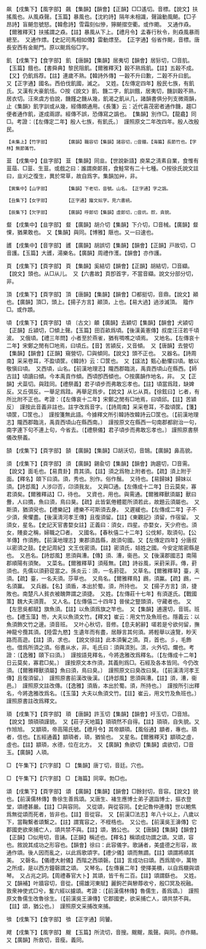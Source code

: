 <!-- { "loadSidebar": true } -->
飙	【戌集下】【風字部】	飆	【集韻】【韻會】【正韻】□□遙切。音標。【說文】扶搖風也。从風猋聲。【玉篇】暴風也。【沈約詩】隔年未相識，聲論動風飇。【□子昂詩】盲飇忽號怒。【韓愈詩】雪霜刻似慘，獰飇摺空衢。或作颮。　又通作猋。【爾雅釋天】扶搖謂之猋。【註】暴風从下上。【禮月令】孟春行秋令，則猋風暴雨總至。　又通作熛。【史記司馬相如傳】雷動熛至。　【正字通】俗省作颷，音標。唐長安西有金颷門。原以颷爲俗□字。

飢	【戌集下】【食字部】	飢	【唐韻】【集韻】居夷切【韻會】居狋切，□音肌。【玉篇】餓也。【書舜典】黎民阻飢。【爾雅釋天】穀不熟爲飢。【註】五穀不成。【又】仍飢爲荐。【註】連歲不熟。【韓詩外傳】一穀不升曰歉，二穀不升曰飢。　又【正字通】國名。西伯伐飢國，滅之。　又姓。【左傳定四年】殷民七族，有飢氏。又漢有大豪飢恬。○按《說文》飢、饑二字，飢訓餓，居夷切，饑訓穀不熟，居衣切。汪來虞方伯說，饑饉之饑从幾，飢渴之飢从几，諸韻書俱分列支微兩韻，止《集韻》飢字訓或从幾，經傳頗通用。《長箋》云：近代喜茂密者通作饑，趨□便者通作飢，遂成兩謬。經傳不誤，恐傳寫之譌也。　【集韻】別作□。【龍龕】同□。考證：〔【左傳定二年】殷人七族，有飢氏。〕　謹照原文二年改四年。殷人改殷民。

	【未集上】【竹字部】		【廣韻】職容切【集韻】諸容切，□音鐘。【海篇】長節竹也。【字林】無節筩竹。

韮	【戌集中】【韭字部】	韮	【集韻】同韭。【世說新語】庾杲之淸素自業，食惟有韮葅、□韮、生韮。或戲之曰：誰謂庾郞貧，食鮭常有二十七種。○按徐氏說文註曰，韭刈之復生，異於常草，故自爲字。集韻加艸，非。

	【寅集中】【山字部】		【集韻】下老切，音號。山名。　【正字通】字之譌。

	【丑集下】【女字部】		【正字通】籀文妘字。見六書統。

	【辰集下】【欠字部】		【廣韻】呼郞切【集韻】虛郞切，□音炕。欴，貪貌。

韰	【戌集中】【韭字部】	韰	【廣韻】胡介切【集韻】下介切，□音械。【廣韻】韰惈，猶果敢也。　又【集韻】與同。【博雅】陿也。又一曰速也。

頀	【戌集中】【音字部】	頀	【廣韻】胡誤切【集韻】【韻會】【正韻】戸故切，□音護。【玉篇】大頀，湯樂名。【廣韻】周禮作濩。【韻會】亦作護。

頁	【戌集下】【頁字部】	頁	【集韻】奚結切【韻會】【正韻】胡結切，□音纈。【說文】頭也。从□从儿。　又【六書故】頁卽首字，不當音纈。說文分部分切，非。

頂	【戌集下】【頁字部】	頂	【唐韻】【集韻】【韻會】□都挺切，音鼎。【說文】顚也。【廣韻】頂□，頭上。【揚子方言】顚頂，上也。【易大過】過涉滅頂。　籀作□。或作顁。

頃	【戌集下】【頁字部】	頃	〔古文〕頔【廣韻】去穎切【集韻】【韻會】犬潁切【正韻】丘潁切，□傾上聲。【玉篇】田百畝爲頃。【後漢黃憲傳】叔度汪汪若千頃波。　又俄頃。【禮三年問】小者至於燕雀，猶有啁噍之頃焉。　又地名。【左傳哀十二年】宋鄭之閒有□地焉，曰頃丘。【音】苦潁反，又音傾。　又【唐韻】去營切【集韻】【韻會】【正韻】窺營切，□與傾同。【說文】頭不正也。　又器名。【詩周南】采采卷耳，不盈頃筐。《韓詩》云：□筐也。　又【諡法】甄心動懼曰頃。敏以敬愼曰頃。　又西頃，山名。【前漢地理志】隴西郡臨洮，禹貢西頃山在縣西。【師古註】頃讀曰傾。今本禹貢作傾。西頃卽西傾也。○按廣韻作地名，非。　又【正韻】犬蘂切。與跬同。【禮祭義】君子頃步而弗敢忘孝也。【註】頃當爲跬，缺婢反。又丘弭反。一舉足爲跬。再舉足爲步。【說文】从匕从頁。【徐鉉曰】匕者，有所比附不正也。考證：〔【左傳哀十二年】宋鄭之閒有□地焉，曰頃邱。【註】苦潁反〕　謹按此音義非註也。註字改爲音字。〔【詩周南】采采卷耳，不盈頃筐。【箋】頃筐，□筐也。〕　謹按箋無此語。今據釋文所引韓詩改韓詩云□筐也。〔【前漢地理志】隴西郡臨洮，禹貢西頃山在縣西南。〕　謹按原文在縣西一句南郡都尉治一句，南字連下句不連上句，今省去。〔【禮祭儀】君子頃步而弗敢忘孝也。〕 謹照原書祭儀改祭義。 

頶	【戌集下】【頁字部】	頶	【廣韻】【集韻】□胡沃切，音鵠。【廣韻】鼻高貌。

須	【戌集下】【頁字部】	須	【廣韻】錫兪切【集韻】【韻會】詢趨切，□音需。【說文】面毛也。【易賁卦】賁其須。【註】須之爲物上附者也。【疏】須上附于面。【釋名】頤下曰須。須，秀也。別作。俗作鬚。　又待也。【易歸妹】歸妹以須。【詩邶風】人涉卬否，卬須我友。　又與□通。【左傳成十二年】日云莫矣，寡君須矣。【爾雅釋詁】□，待也。　又資也，用也。與需通。【爾雅釋獸須屬】獸曰釁，人曰撟，魚曰須，鳥曰狊。【疏】此皆氣倦體罷所須若此，故題云須屬也。　又斯須，猶須臾也。【禮樂記】禮樂不可斯須去身。　又遲緩也。【左傳成二年】子不少須，衆懼盡。【後漢淸河孝王傳】且復須留。【註】《東觀記》須留，作宿留。　又須女，星名。【史記天官書婺女註】正義曰：須女，四星。亦婺女，天少府也。須女，賤妾之稱，婦職之□者。　又國名。【春秋僖二十二年】公伐邾，取須句。【公羊傳】作須朐。【前漢地理志】東郡須昌縣，故須句國。又【左傳定四年】分唐叔以密須之鼓。【史記周紀】文王伐密須。【註】密須氏，姞姓之國。今安定隂密縣是也。　又邑名。【詩邶風】思須與漕。【傳】須、漕，衞邑。又【後漢郡國志】南陽郡順陽有須聚。　又菜名。【爾雅釋草】須薞無。【疏】詩谷風，采葑采菲。傳，葑須也。先儒以須葑蓯當之。孫炎云：須，一名葑蓯。　又草名。【爾雅釋草】臺，夫須。【疏】臺，一名夫須。莎草也。　又鳥名。【爾雅釋鳥】鷉，須鸁。【疏】鷉，一名須鸁。　又兵器。【名】須盾，本出於蜀。須，所持也。　又【揚子方言】須，捷敗也。南楚凡人貧衣被醜弊謂之須捷。　又姓。【左傳莊十七年】有須遂氏。【戰國策】魏大夫須賈。　又人名。【左傳僖二十四年】晉侯之豎頭須，守藏者也。　又【左思吳都賦】旗魚須。【註】以魚須爲旗之竿也。　又【集韻】逋還切，音斑。班也。【禮玉藻】笏，大夫以魚須文竹。【釋文】崔云：用文竹及魚班也。隱義云：以魚須飾文竹之邊。須音班。　又叶心秋切，音修。【息夫躬辭】嗟若是兮欲何留，撫神龍兮攬其須。【陸雲九愍】生遺年而有盡，居靜言其何須。將輕舉以遠覽，眇天路而高遊。【註】須，求也。　【說文徐註】此本須鬢之須。頁，首也。彡，毛飾也。借爲所須之須。俗書从水，非。毛氏曰：須與湏別。湏，火外切。爛也。考證：〔【逸雅】頤下曰須。〕　謹按語見釋名，今將逸雅改爲釋名。〔【左傳成十二年】日云莫矣，寡君□矣。〕　謹按原文本作須，其義則爲□。石經及各本皆同。今仍改須。〔【爾雅釋獸須屬】魚曰須，鳥曰臭。〕　謹照原文曰臭改曰狊。〔【前漢淸河孝王傳】且復須留。〕　謹照原書前漢改後漢。〔【詩邶風】思須與漕。【註】須，漕，衞邑。〕　謹照原文註改傳。〔【逸雅】須盾，本出於蜀。須，所持也。〕　謹按所引出釋名，今將逸雅改爲名。〔【玉藻】大夫以魚須文竹。【註】崔云，用文竹及魚班也。〕　謹照原書註改爲釋文。 

頊	【戌集下】【頁字部】	頊	【唐韻】許玉切【集韻】【韻會】吁玉切，□音旭。【說文】頭頊頊謹貌。　又【莊子天地篇】頊頊然不自得。【註】頊頊，自失貌。又作旭旭。　又顓頊，帝高陽氏號。【禮月令】其帝顓頊。【風俗通】顓者，專也。頊者，信也。【五經通義】顓頊者，頊，猶愉也。　又星名。【爾雅釋天】顓頊之虛，虛也。【註】顓頊，水德，位在北方。　又【廣韻】魚欲切【集韻】虞欲切，□音玉。【廣韻】人頊。

□	【午集下】【穴字部】	□	【集韻】唐丁切，音廷。穴也。

□	【午集下】【穴字部】	□	【海篇】同窣。勃□也。

頌	【戌集下】【頁字部】	頌	【廣韻】【集韻】【韻會】□餘封切，音容。【說文】貌也。【前漢儒林傳】魯徐生善爲頌。又唐生、褚生應博士弟子選詣博士，摳衣登堂，頌禮甚嚴。【註】□與容同。　又從頌，與從容同。【史記魯仲連傳】世以鮑焦爲無從頌而死者，皆非也。【註】音從容。　又【前漢□法志】年八十以上，八歲以下，當鞠繫者頌繫之。【註】謂寬容之，不桎梏也。　又公也。【前漢吳王濞傳】它郡國吏欲來捕亡人，頌共禁不與。【註】頌，猶公也。　又【唐韻】【集韻】【韻會】【正韻】□似用切，音誦。【正韻】稱述也。【釋名】稱頌成功謂之頌。又頌，容也。敘說其成功之形容也。【韻會】徐曰：此容儀字。歌誦者，美盛德之形容，故通作頌。後人因而亂之，以此爲歌頌字。【禮少儀】頌而無讇。【註】頌謂將順其美。　又磬名。【儀禮大射儀】西階之西頌磬。【註】言成功曰頌。西爲隂中，萬物之所成，是以西方鐘磬謂之頌。　又琴名。【左傳襄二年】使擇美檟，以自爲櫬與頌琴。　又占兆之詞。【周禮春官大卜】其頌，皆千有二百。【註】頌謂繇也。　又姓。又【韻補】叶牆容切，音從。【揚雄河東賦】麗鉤芒與驂蓐收兮，殷□冥及祝融。敦衆神使式□兮，奮六經以攄頌。考證：〔【前漢儒林傳】魯儒生，善爲頌。〕　謹照原文魯儒生改魯徐生。〔【前漢吳王濞傳】它郡國吏，欲采捕亡人，頌共禁不與。【註】頌，猶公也。〕　謹照原文采捕改來捕。 

飸	【戌集下】【食字部】	飸	【正字通】同饕。

飕	【戌集下】【風字部】	颼	【玉篇】所流切，音搜。颼颼，風聲。與同。亦作颾。　又【廣韻】所救切，音瘦。義同。

